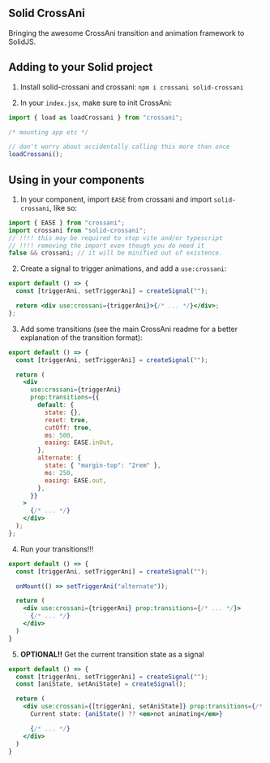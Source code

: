 ## Solid CrossAni

Bringing the awesome CrossAni transition and animation framework to SolidJS.

## Adding to your Solid project

1. Install solid-crossani and crossani: `npm i crossani solid-crossani`

2. In your `index.jsx`, make sure to init CrossAni:

```jsx
import { load as loadCrossani } from "crossani";

/* mounting app etc */

// don't worry about accidentally calling this more than once
loadCrossani();
```

## Using in your components

1. In your component, import `EASE` from crossani and import `solid-crossani`, like so:

```jsx
import { EASE } from "crossani";
import crossani from "solid-crossani";
// !!!! this may be required to stop vite and/or typescript
// !!!! removing the import even though you do need it
false && crossani; // it will be minified out of existence.
```

2. Create a signal to trigger animations, and add a `use:crossani`:

```jsx
export default () => {
  const [triggerAni, setTriggerAni] = createSignal("");

  return <div use:crossani={triggerAni}>{/* ... */}</div>;
};
```

3. Add some transitions (see the main CrossAni readme for a better explanation of the transition format):

```jsx
export default () => {
  const [triggerAni, setTriggerAni] = createSignal("");

  return (
    <div
      use:crossani={triggerAni}
      prop:transitions={{
        default: {
          state: {},
          reset: true,
          cutOff: true,
          ms: 500,
          easing: EASE.inOut,
        },
        alternate: {
          state: { "margin-top": "2rem" },
          ms: 250,
          easing: EASE.out,
        },
      }}
    >
      {/* ... */}
    </div>
  );
};
```

4. Run your transitions!!!

```jsx
export default () => {
  const [triggerAni, setTriggerAni] = createSignal("");

  onMount(() => setTriggerAni("alternate"));

  return (
    <div use:crossani={triggerAni} prop:transitions={/* ... */}>
      {/* ... */}
    </div>
  )
}
```

5. **OPTIONAL!!** Get the current transition state as a signal

```jsx
export default () => {
  const [triggerAni, setTriggerAni] = createSignal("");
  const [aniState, setAniState] = createSignal();

  return (
    <div use:crossani={[triggerAni, setAniState]} prop:transitions={/* ... */}>
      Current state: {aniState() ?? <em>not animating</em>}

      {/* ... */}
    </div>
  )
}
```
